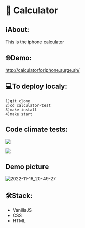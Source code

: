 # 🔢 Calculator

## ℹAbout:
This is the iphone calculator

## 🌐Demo:
http://calculatorforiphone.surge.sh/

## 💻To deploy localy:
```
1)git clone
2)cd calculator-test
3)make install
4)make start
```
## Code climate tests:
<a href="https://codeclimate.com/github/iFoxtrot33/calculator/maintainability"><img src="https://api.codeclimate.com/v1/badges/bbfb8b3b240512f7994d/maintainability" /></a>

![](https://github.com/iFoxtrot33/stopwatch/actions/workflows/lintCheck.yml/badge.svg)

## Demo picture
![2022-11-16_20-49-27](https://user-images.githubusercontent.com/102408798/202242972-18ce79d4-678b-403c-a03f-f9cb7c5cfa7c.png)

## 🛠Stack:
- VanillaJS
- CSS
- HTML
